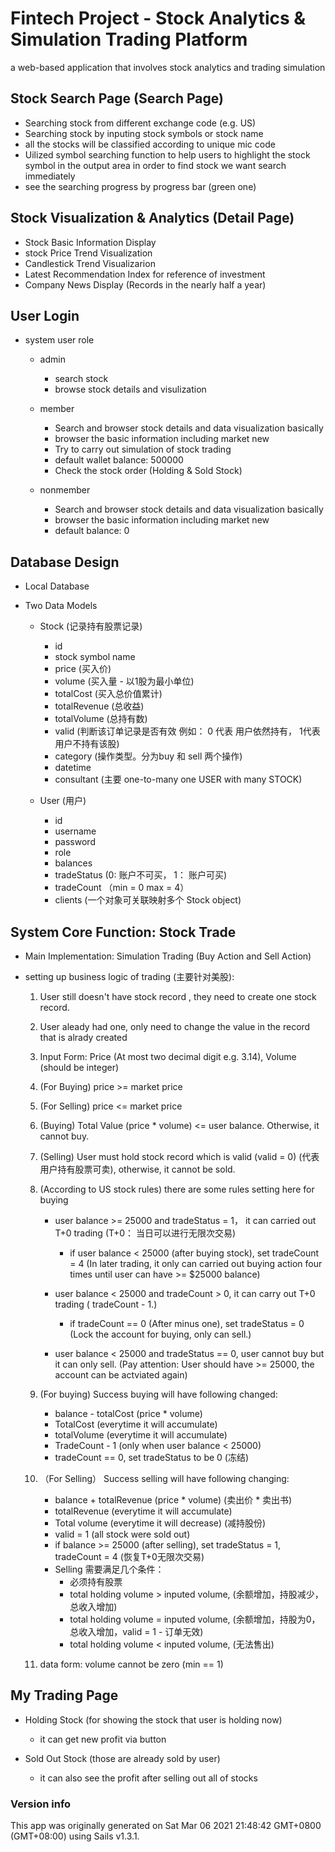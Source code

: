 # Fintech Project - Stock Analytics & Simulation Trading Platform

a web-based application that involves stock analytics and trading simulation


## Stock Search Page (Search Page)

+ Searching stock from different exchange code (e.g. US)
+ Searching stock by inputing stock symbols or stock name
+ all the stocks will be classified according to unique mic code
+ Uilized symbol searching function to help users to highlight the stock symbol in the output area in order to find stock we want search immediately
+ see the searching progress by progress bar (green one)

## Stock Visualization & Analytics (Detail Page)

+ Stock Basic Information Display
+ stock Price Trend Visualization
+ Candlestick Trend Visualizarion 
+ Latest Recommendation Index for reference of investment 
+ Company News Display (Records in the nearly half a year) 

## User Login 

+ system user role
    - admin

        - search stock
        - browse stock details and visulization

    - member 
    
        -  Search and browser stock details and data visualization basically
        - browser the basic information including market new
        - Try to carry out simulation of stock trading 
        - default wallet balance: 500000
        - Check the stock order (Holding & Sold Stock)

    - nonmember

        - Search and browser stock details and data visualization basically
        - browser the basic information including market new
        - default balance: 0

## Database Design

- Local Database
- Two Data Models

    - Stock (记录持有股票记录)

        - id
        - stock symbol name
        - price (买入价)
        - volume (买入量 - 以1股为最小单位)
        - totalCost (买入总价值累计)
        - totalRevenue (总收益)
        - totalVolume (总持有数)
        - valid (判断该订单记录是否有效 例如： 0 代表 用户依然持有， 1代表用户不持有该股)
        - category (操作类型。分为buy 和 sell 两个操作)
        - datetime 
        - consultant (主要 one-to-many one USER with many STOCK)

    - User (用户)

        - id
        - username
        - password
        - role
        - balances
        - tradeStatus (0: 账户不可买， 1： 账户可买)
        - tradeCount （min = 0 max = 4）
        - clients  (一个对象可关联映射多个 Stock object)

## System Core Function: Stock Trade

- Main Implementation: Simulation Trading (Buy Action and Sell Action)


- setting up business logic of trading (主要针对美股): 


    1. User still doesn't have stock record , they need to create one stock record.

    2. User aleady had one, only need to change the value in the record that is alrady created

    3. Input Form: Price (At most two decimal digit e.g. 3.14), Volume (should be integer)

    4. (For Buying) price >= market price

    5. (For Selling) price <= market price

    6. (Buying) Total Value (price * volume) <= user balance. Otherwise, it cannot buy.

    7. (Selling) User must hold stock record which is valid (valid = 0) (代表用户持有股票可卖), otherwise, it cannot be sold.

    8. (According to US stock rules) there are some rules setting here for buying

        - user balance >= 25000 and tradeStatus = 1， it can carried out T+0 trading (T+0： 当日可以进行无限次交易)
            - if user balance < 25000 (after buying stock), set tradeCount = 4 (In later trading, it only can carried out buying action four times until user can have >= $25000 balance)
            
        - user balance < 25000 and tradeCount > 0, it can carry out T+0 trading ( tradeCount - 1.)
            - if tradeCount == 0 (After minus one), set tradeStatus = 0 (Lock the account for buying, only can sell.)
        
        - user balance < 25000 and tradeStatus == 0, user cannot buy but it can only sell. (Pay attention: User should have >= 25000, the account can be actviated again)

    9. (For buying) Success buying will have following changed:
        - balance - totalCost (price * volume) 
        - TotalCost (everytime it will accumulate)
        - totalVolume (everytime it will accumulate)
        - TradeCount - 1 (only when user balance < 25000)
        - tradeCount == 0, set tradeStatus to be 0 (冻结)
        
    10. （For Selling） Success selling will have following changing:
        - balance + totalRevenue (price * volume) (卖出价 * 卖出书)
        - totalRevenue (everytime it will accumulate)
        - Total volume (everytime it will decrease) (减持股份)
        - valid = 1 (all stock were sold out)
        - if balance >= 25000 (after selling), set tradeStatus = 1, tradeCount = 4 (恢复T+0无限次交易)
        - Selling 需要满足几个条件：
            - 必须持有股票
            - total holding volume > inputed volume, (余额增加，持股减少，总收入增加)
            - total holding volume = inputed volume, (余额增加，持股为0，总收入增加，valid = 1 - 订单无效)
            - total holding volume < inputed volume, (无法售出)

    11. data form: volume cannot be zero (min == 1)


## My Trading Page

+ Holding Stock (for showing the stock that user is holding now)
    - it can get new profit via button

+ Sold Out Stock (those are already sold by user)
    - it can also see the profit after selling out all of stocks


### Version info

This app was originally generated on Sat Mar 06 2021 21:48:42 GMT+0800 (GMT+08:00) using Sails v1.3.1.

<!-- Internally, Sails used [`sails-generate@2.0.0`](https://github.com/balderdashy/sails-generate/tree/v2.0.0/lib/core-generators/new). -->



<!--
Note:  Generators are usually run using the globally-installed `sails` CLI (command-line interface).  This CLI version is _environment-specific_ rather than app-specific, thus over time, as a project's dependencies are upgraded or the project is worked on by different developers on different computers using different versions of Node.js, the Sails dependency in its package.json file may differ from the globally-installed Sails CLI release it was originally generated with.  (Be sure to always check out the relevant [upgrading guides](https://sailsjs.com/upgrading) before upgrading the version of Sails used by your app.  If you're stuck, [get help here](https://sailsjs.com/support).)
-->

